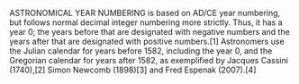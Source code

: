 ASTRONOMICAL YEAR NUMBERING is based on AD/CE year numbering, but follows normal decimal integer numbering more strictly. Thus, it has a year 0; the years before that are designated with negative numbers and the years after that are designated with positive numbers.[1] Astronomers use the Julian calendar for years before 1582, including the year 0, and the Gregorian calendar for years after 1582, as exemplified by Jacques Cassini (1740),[2] Simon Newcomb (1898)[3] and Fred Espenak (2007).[4]
